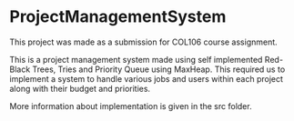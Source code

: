 # ProjectManagementSystem

This project was made as a submission for COL106 course assignment.

This is a project management system made using self implemented Red-Black Trees, Tries and Priority Queue using MaxHeap.
This required us to implement a system to handle various jobs and users within each project along with their budget and priorities.

More information about implementation is given in the src folder.
